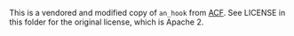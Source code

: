 This is a vendored and modified copy of `an_hook` from
[ACF](https://github.com/appnexus/acf).  See LICENSE in this folder
for the original license, which is Apache 2.
